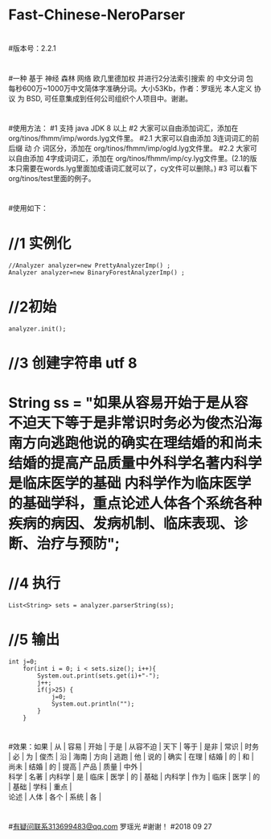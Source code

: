 # Fast-Chinese-NeroParser
#
#版本号：2.2.1
#
#一种 基于 神经 森林 网络 欧几里德加权 并进行2分法索引搜索 的 中文分词 包 每秒600万~1000万中文简体字准确分词。大小53Kb，作者：罗瑶光
本人定义 协议 为 BSD, 可任意集成到任何公司组织个人项目中。谢谢。
#
#使用方法：
#1 支持 java JDK 8 以上
#2 大家可以自由添加词汇，添加在 org/tinos/fhmm/imp/words.lyg文件里。
#2.1 大家可以自由添加 3连词词汇的前后缀 动 介 词区分，添加在 org/tinos/fhmm/imp/ogld.lyg文件里。
#2.2 大家可以自由添加 4字成词词汇，添加在 org/tinos/fhmm/imp/cy.lyg文件里。(2.1的版本只需要在words.lyg里面加成语词汇就可以了，cy文件可以删除。)
#3 可以看下org/tinos/test里面的例子。
#
#使用如下：
#   //1 实例化
    //Analyzer analyzer=new PrettyAnalyzerImp() ;
    Analyzer analyzer=new BinaryForestAnalyzerImp() ;
#   //2初始
    analyzer.init();
#   //3 创建字符串 utf 8
#   String ss = "如果从容易开始于是从容不迫天下等于是非常识时务必为俊杰沿海南方向逃跑他说的确实在理结婚的和尚未结婚的提高产品质量中外科学名著内科学是临床医学的基础    内科学作为临床医学的基础学科，重点论述人体各个系统各种疾病的病因、发病机制、临床表现、诊断、治疗与预防";
#
#   //4 执行
    List<String> sets = analyzer.parserString(ss); 
#   //5 输出
    int j=0;
		for(int i = 0; i < sets.size(); i++){
			System.out.print(sets.get(i)+"-");
			j++;
			if(j>25) {
				j=0;
				System.out.println("");
			}
		}

#
#效果：如果  |  从  |  容易  |  开始  |  于是  |  从容不迫  |  天下  |  等于  |  是非  |  常识  |  时务  |  必  |  为  |  俊杰  |  沿  |  海南  |  方向  |  逃跑  |  他  |  说的  |  确实  |  在理  |  结婚  |  的  |  和  |  尚未  |  结婚  |  的  |  提高  |  产品  |  质量  |  中外  |  
科学  |  名著  |  内科学  |  是  |  临床  |  医学  |  的  |  基础  |  内科学  |  作为  |  临床  |  医学  |  的  |  基础  |  学科  |  重点  |  
论述  |  人体  |  各个  |  系统  |  各  |  
#
#有疑问联系313699483@qq.com 罗瑶光
#谢谢！
#2018 09 27
